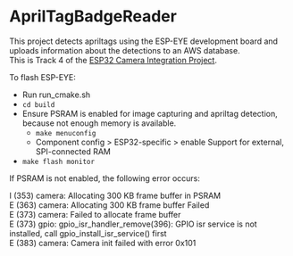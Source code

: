 # AprilTagBadgeReader

This project detects apriltags using the ESP-EYE development board and uploads information about the detections to an AWS database.\
This is Track 4 of the [ESP32 Camera Integration Project](https://docs.google.com/document/d/1B1Nw_E98su2T_MYRsv42q9W8aAoufVafAxsERkIy82M/edit#heading=h.4nbkefahv1lc).

To flash ESP-EYE:
- Run run_cmake.sh
- `cd build`
- Ensure PSRAM is enabled for image capturing and apriltag detection, because not enough memory is available.
    - `make menuconfig`
    - Component config > ESP32-specific > enable Support for external, SPI-connected RAM
- `make flash monitor`

If PSRAM is not enabled, the following error occurs:

I (353) camera: Allocating 300 KB frame buffer in PSRAM\
E (363) camera: Allocating 300 KB frame buffer Failed\
E (373) camera: Failed to allocate frame buffer\
E (373) gpio: gpio_isr_handler_remove(396): GPIO isr service is not installed, call gpio_install_isr_service() first\
E (383) camera: Camera init failed with error 0x101

